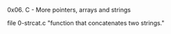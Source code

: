 0x06. C - More pointers, arrays and strings

file 0-strcat.c "function that concatenates two strings."
